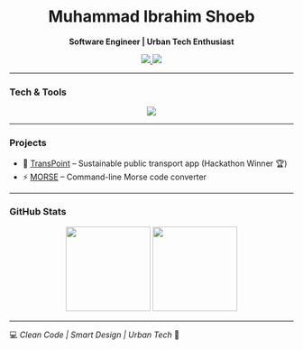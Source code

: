 <!-- Header -->
<h1 align="center">Muhammad Ibrahim Shoeb</h1>
<p align="center">
  <b>Software Engineer | Urban Tech Enthusiast</b>
</p>

<!-- Icons -->
<p align="center">
  <a href="https://www.linkedin.com/in/muhamshoeb/">
    <img src="https://img.shields.io/badge/-LinkedIn-0A66C2?style=flat&logo=linkedin&logoColor=white">
  </a>
  <a href="mailto:your-email@gmail.com">
    <img src="https://img.shields.io/badge/-Email-D14836?style=flat&logo=gmail&logoColor=white">
  </a>
</p>

---

### **Tech & Tools**
<p align="center">
  <img src="https://skillicons.dev/icons?i=cpp,java,python,sql,git,github,figma" />
</p>

---

### **Projects**
- 🚀 [TransPoint](https://github.com/muhamshoeb/transpoint) – Sustainable public transport app (Hackathon Winner 🏆)
- ⚡ [MORSE](https://github.com/muhamshoeb/morse) – Command-line Morse code converter

---

### **GitHub Stats**
<p align="center">
  <img src="https://github-readme-stats.vercel.app/api?username=muhamshoeb&show_icons=true&theme=radical&hide_border=true" height="150">
  <img src="https://github-readme-streak-stats.herokuapp.com/?user=muhamshoeb&theme=radical&hide_border=true" height="150">
</p>

---

💻 *Clean Code | Smart Design | Urban Tech* 🚀
